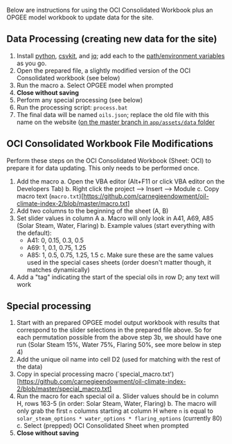 Below are instructions for using the OCI Consolidated Workbook plus an OPGEE model workbook to update data for the site.

## Data Processing (creating new data for the site)

1. Install [python](https://www.python.org/downloads/), [csvkit](http://csvkit.readthedocs.org/en/0.9.1/install.html#users), and [jq](http://stedolan.github.io/jq/download/); add each to the [path/environment variables](http://www.computerhope.com/issues/ch000549.htm) as you go.
2. Open the prepared file, a slightly modified version of the OCI Consolidated workbook (see below)
3. Run the macro
  a. Select OPGEE model when prompted
4. **Close without saving**
5. Perform any special processing (see below)
6. Run the processing script: `process.bat`
7. The final data will be named `oils.json`; replace the old file with this name on the website ([on the master branch in `app/assets/data` folder](https://github.com/carnegieendowment/oil-climate-index-2/tree/master/app/assets/data)

## OCI Consolidated Workbook File Modifications

Perform these steps on the OCI Consolidated Workbook (Sheet: OCI) to prepare it for data updating. This only needs to be performed once.

1. Add the macro
  a. Open the VBA editor (Alt+F11 or click VBA editor on the Developers Tab)
  b. Right click the project --> Insert --> Module
  c. Copy macro text (`macro.txt`)[https://github.com/carnegieendowment/oil-climate-index-2/blob/master/macro.txt]
2. Add two columns to the beginning of the sheet (A, B)
3. Set slider values in column A
  a. Macro will only look in A41, A69, A85 (Solar Steam, Water, Flaring)
  b. Example values (start everything with the default):
    - A41: 0, 0.15, 0.3, 0.5
    - A69: 1, 0.1, 0.75, 1.25
    - A85: 1, 0.5, 0.75, 1.25, 1.5
  c. Make sure these are the same values used in the special cases sheets (order doesn't matter though, it matches dynamically)
4. Add a "tag" indicating the start of the special oils in row D; any text will work

## Special processing

1. Start with an prepared OPGEE model output workbook with results that correspond to the slider selections in the prepared file above. So for each permutation possible from the above step 3b, we should have one run (Solar Steam 15%, Water 75%, Flaring 50%, see more below in step 4)
2. Add the unique oil name into cell D2 (used for matching with the rest of the data)
3. Copy in special processing macro (`special_macro.txt')[https://github.com/carnegieendowment/oil-climate-index-2/blob/master/special_macro.txt]
4. Run the macro for each special oil
  a. Slider values should be in column H, rows 163-5 (in order: Solar Steam, Water, Flaring)
  b. The macro will only grab the first `n` columns starting at column H where `n` is equal to `solar_steam_options * water_options * flaring_options` (currently 80)
  c. Select (prepped) OCI Consolidated Sheet when prompted
5. **Close without saving**
